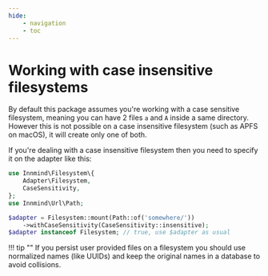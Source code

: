```yaml
---
hide:
    - navigation
    - toc
---
```


# Working with case insensitive filesystems

By default this package assumes you're working with a case sensitive filesystem, meaning you can have 2 files `a` and `A` inside a same directory. However this is not possible on a case insensitive filesystem (such as APFS on macOS), it will create only one of both.

If you're dealing with a case insensitive filesystem then you need to specify it on the adapter like this:

```php
use Innmind\Filesystem\{
    Adapter\Filesystem,
    CaseSensitivity,
};
use Innmind\Url\Path;

$adapter = Filesystem::mount(Path::of('somewhere/'))
    ->withCaseSensitivity(CaseSensitivity::insensitive);
$adapter instanceof Filesystem; // true, use $adapter as usual
```

!!! tip ""
    If you persist user provided files on a filesystem you should use normalized names (like UUIDs) and keep the original names in a database to avoid collisions.
